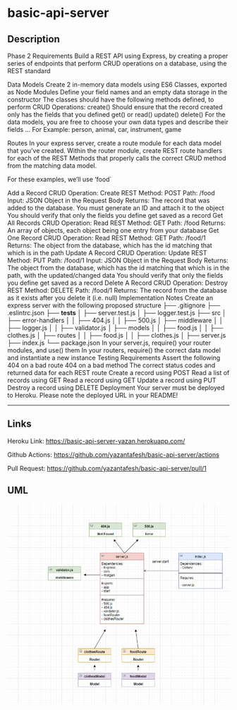 # basic-api-server

## Description

Phase 2 Requirements
Build a REST API using Express, by creating a proper series of endpoints that perform CRUD operations on a database, using the REST standard

Data Models
Create 2 in-memory data models using ES6 Classes, exported as Node Modules
Define your field names and an empty data storage in the constructor
The classes should have the following methods defined, to perform CRUD Operations:
create()
Should ensure that the record created only has the fields that you defined
get() or read()
update()
delete()
For the data models, you are free to choose your own data types and describe their fields … For Example: person, animal, car, instrument, game

Routes
In your express server, create a route module for each data model that you’ve created. Within the router module, create REST route handlers for each of the REST Methods that properly calls the correct CRUD method from the matching data model.

For these examples, we’ll use ‘food`

Add a Record
CRUD Operation: Create
REST Method: POST
Path: /food
Input: JSON Object in the Request Body
Returns: The record that was added to the database.
You must generate an ID and attach it to the object
You should verify that only the fields you define get saved as a record
Get All Records
CRUD Operation: Read
REST Method: GET
Path: /food
Returns: An array of objects, each object being one entry from your database
Get One Record
CRUD Operation: Read
REST Method: GET
Path: /food/1
Returns: The object from the database, which has the id matching that which is in the path
Update A Record
CRUD Operation: Update
REST Method: PUT
Path: /food/1
Input: JSON Object in the Request Body
Returns: The object from the database, which has the id matching that which is in the path, with the updated/changed data
You should verify that only the fields you define get saved as a record
Delete A Record
CRUD Operation: Destroy
REST Method: DELETE
Path: /food/1
Returns: The record from the database as it exists after you delete it (i.e. null)
Implementation Notes
Create an express server with the following proposed structure
├── .gitignore
├── .eslintrc.json
├── __tests__
│   ├── server.test.js
│   ├── logger.test.js
├── src
│   ├── error-handlers
│   │   ├── 404.js
│   │   ├── 500.js
│   ├── middleware
│   │   ├── logger.js
│   │   ├── validator.js
│   ├── models
│   │   ├── food.js
│   │   ├── clothes.js
│   ├── routes
│   │   ├── food.js
│   │   ├── clothes.js
│   ├── server.js
├── index.js
└── package.json
In your server.js, require() your router modules, and use() them
In your routers, require() the correct data model and instantiate a new instance
Testing Requirements
Assert the following
404 on a bad route
404 on a bad method
The correct status codes and returned data for each REST route
Create a record using POST
Read a list of records using GET
Read a record using GET
Update a record using PUT
Destroy a record using DELETE
Deployment
Your server must be deployed to Heroku. Please note the deployed URL in your README!

---------------------------------------------------------------------------------------

## Links

Heroku Link:  https://basic-api-server-yazan.herokuapp.com/

Github Actions: https://github.com/yazantafesh/basic-api-server/actions

Pull Request: https://github.com/yazantafesh/basic-api-server/pull/1

## UML

![UML](./image.png)

